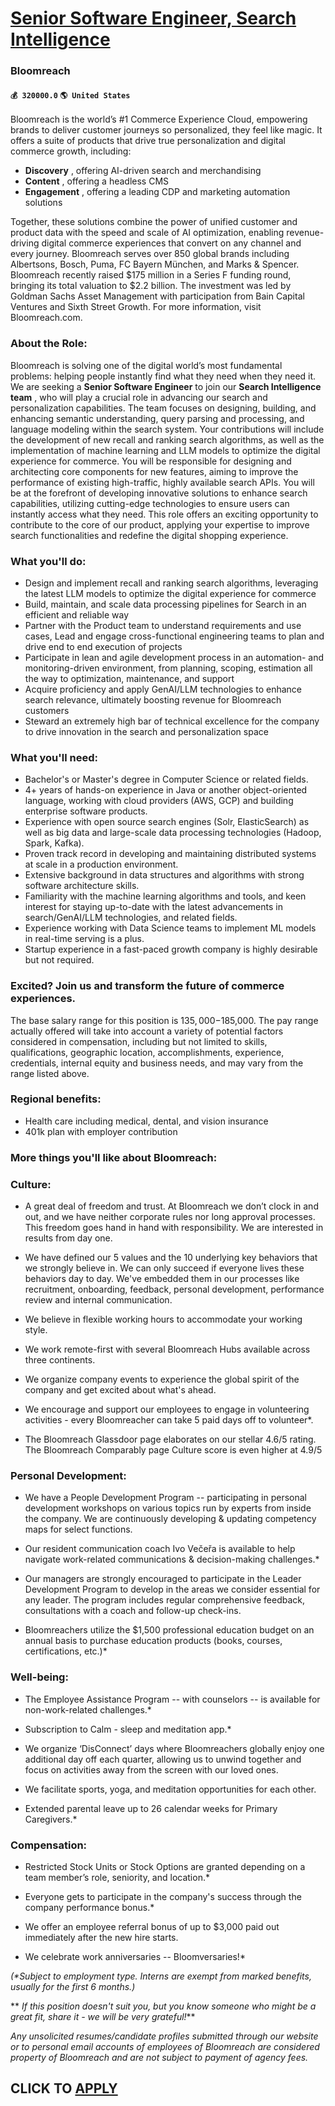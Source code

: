 # [Senior Software Engineer, Search Intelligence](https://www.remotewlb.com/apply/senior-software-engineer-search-intelligence-61478)  
### Bloomreach  
#### `💰 320000.0` `🌎 United States`  

Bloomreach is the world’s #1 Commerce Experience Cloud, empowering brands to deliver customer journeys so personalized, they feel like magic. It offers a suite of products that drive true personalization and digital commerce growth, including:

  * **Discovery** , offering AI-driven search and merchandising
  * **Content** , offering a headless CMS
  * **Engagement** , offering a leading CDP and marketing automation solutions

Together, these solutions combine the power of unified customer and product data with the speed and scale of AI optimization, enabling revenue-driving digital commerce experiences that convert on any channel and every journey. Bloomreach serves over 850 global brands including Albertsons, Bosch, Puma, FC Bayern München, and Marks & Spencer. Bloomreach recently raised $175 million in a Series F funding round, bringing its total valuation to $2.2 billion. The investment was led by Goldman Sachs Asset Management with participation from Bain Capital Ventures and Sixth Street Growth. For more information, visit Bloomreach.com.

###  **About the Role:**

Bloomreach is solving one of the digital world’s most fundamental problems: helping people instantly find what they need when they need it. We are seeking a **Senior Software Engineer** to join our **Search Intelligence team** , who will play a crucial role in advancing our search and personalization capabilities. The team focuses on designing, building, and enhancing semantic understanding, query parsing and processing, and language modeling within the search system. Your contributions will include the development of new recall and ranking search algorithms, as well as the implementation of machine learning and LLM models to optimize the digital experience for commerce. You will be responsible for designing and architecting core components for new features, aiming to improve the performance of existing high-traffic, highly available search APIs. You will be at the forefront of developing innovative solutions to enhance search capabilities, utilizing cutting-edge technologies to ensure
users can instantly access what they need. This role offers an exciting opportunity to contribute to the core of our product, applying your expertise to improve search functionalities and redefine the digital shopping experience.

###  **What you'll do:**

  * Design and implement recall and ranking search algorithms, leveraging the latest LLM models to optimize the digital experience for commerce
  * Build, maintain, and scale data processing pipelines for Search in an efficient and reliable way
  * Partner with the Product team to understand requirements and use cases, Lead and engage cross-functional engineering teams to plan and drive end to end execution of projects
  * Participate in lean and agile development process in an automation- and monitoring-driven environment, from planning, scoping, estimation all the way to optimization, maintenance, and support
  * Acquire proficiency and apply GenAI/LLM technologies to enhance search relevance, ultimately boosting revenue for Bloomreach customers
  * Steward an extremely high bar of technical excellence for the company to drive innovation in the search and personalization space

### What you'll need:

  * Bachelor's or Master's degree in Computer Science or related fields.
  * 4+ years of hands-on experience in Java or another object-oriented language, working with cloud providers (AWS, GCP) and building enterprise software products.
  * Experience with open source search engines (Solr, ElasticSearch) as well as big data and large-scale data processing technologies (Hadoop, Spark, Kafka).
  * Proven track record in developing and maintaining distributed systems at scale in a production environment.
  * Extensive background in data structures and algorithms with strong software architecture skills.
  * Familiarity with the machine learning algorithms and tools, and keen interest for staying up-to-date with the latest advancements in search/GenAI/LLM technologies, and related fields.
  * Experience working with Data Science teams to implement ML models in real-time serving is a plus.
  * Startup experience in a fast-paced growth company is highly desirable but not required.

### **Excited? Join us and transform the future of commerce experiences.**

The base salary range for this position is $135,000-$185,000. The pay range actually offered will take into account a variety of potential factors considered in compensation, including but not limited to skills, qualifications, geographic location, accomplishments, experience, credentials, internal equity and business needs, and may vary from the range listed above.

### Regional benefits:

  * Health care including medical, dental, and vision insurance
  * 401k plan with employer contribution

### More things you'll like about Bloomreach:

###  **Culture:**

  * A great deal of freedom and trust. At Bloomreach we don’t clock in and out, and we have neither corporate rules nor long approval processes. This freedom goes hand in hand with responsibility. We are interested in results from day one. 

  * We have defined our 5 values and the 10 underlying key behaviors that we strongly believe in. We can only succeed if everyone lives these behaviors day to day. We've embedded them in our processes like recruitment, onboarding, feedback, personal development, performance review and internal communication. 

  * We believe in flexible working hours to accommodate your working style.

  * We work remote-first with several Bloomreach Hubs available across three continents.

  * We organize company events to experience the global spirit of the company and get excited about what's ahead.

  * We encourage and support our employees to engage in volunteering activities - every Bloomreacher can take 5 paid days off to volunteer*.
  * The Bloomreach Glassdoor page elaborates on our stellar 4.6/5 rating. The Bloomreach Comparably page Culture score is even higher at 4.9/5

### **Personal Development:**

  * We have a People Development Program -- participating in personal development workshops on various topics run by experts from inside the company. We are continuously developing & updating competency maps for select functions.

  * Our resident communication coach Ivo Večeřa is available to help navigate work-related communications & decision-making challenges.*
  * Our managers are strongly encouraged to participate in the Leader Development Program to develop in the areas we consider essential for any leader. The program includes regular comprehensive feedback, consultations with a coach and follow-up check-ins.

  * Bloomreachers utilize the $1,500 professional education budget on an annual basis to purchase education products (books, courses, certifications, etc.)*

### **Well-being:**

  * The Employee Assistance Program -- with counselors -- is available for non-work-related challenges.*

  * Subscription to Calm - sleep and meditation app.*

  * We organize ‘DisConnect’ days where Bloomreachers globally enjoy one additional day off each quarter, allowing us to unwind together and focus on activities away from the screen with our loved ones.

  * We facilitate sports, yoga, and meditation opportunities for each other.

  * Extended parental leave up to 26 calendar weeks for Primary Caregivers.*

### **Compensation:**

  * Restricted Stock Units or Stock Options are granted depending on a team member’s role, seniority, and location.*

  * Everyone gets to participate in the company's success through the company performance bonus.*

  * We offer an employee referral bonus of up to $3,000 paid out immediately after the new hire starts.

  * We celebrate work anniversaries -- Bloomversaries!*

_(*Subject to employment type. Interns are exempt from marked benefits, usually for the first 6 months.)_

 ** _If this position doesn't suit you, but you know someone who might be a great fit, share it - we will be very grateful!_**

 _Any unsolicited resumes/candidate profiles submitted through our website or to personal email accounts of employees of Bloomreach are considered property of Bloomreach and are not subject to payment of agency fees._

  
## CLICK TO [APPLY](https://www.remotewlb.com/apply/senior-software-engineer-search-intelligence-61478)

